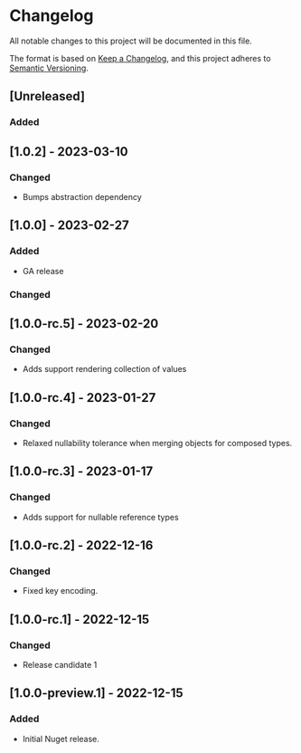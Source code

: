 # Changelog

All notable changes to this project will be documented in this file.

The format is based on [Keep a Changelog](https://keepachangelog.com/en/1.0.0/),
and this project adheres to [Semantic Versioning](https://semver.org/spec/v2.0.0.html).

## [Unreleased]

### Added

## [1.0.2] - 2023-03-10

### Changed

- Bumps abstraction dependency

## [1.0.0] - 2023-02-27

### Added

- GA release

### Changed

## [1.0.0-rc.5] - 2023-02-20

### Changed

- Adds support rendering collection of values

## [1.0.0-rc.4] - 2023-01-27

### Changed

- Relaxed nullability tolerance when merging objects for composed types.

## [1.0.0-rc.3] - 2023-01-17

### Changed

- Adds support for nullable reference types

## [1.0.0-rc.2] - 2022-12-16

### Changed

- Fixed key encoding.

## [1.0.0-rc.1] - 2022-12-15

### Changed

- Release candidate 1

## [1.0.0-preview.1] - 2022-12-15

### Added

- Initial Nuget release.
